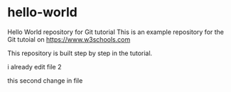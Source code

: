 # hello-world
Hello World repository for Git tutorial
This is an example repository for the Git tutoial on https://www.w3schools.com

This repository is built step by step in the tutorial.

i already edit file 2

this second change in file
